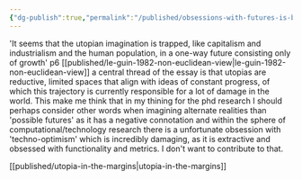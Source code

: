 ```yaml
---
{"dg-publish":true,"permalink":"/published/obsessions-with-futures-is-bad/","dgPassFrontmatter":true,"noteIcon":""}
---
```


'It seems that the utopian imagination is trapped, like capitalism and industrialism and the human population, in a one-way future consisting only of growth' p6 [[published/le-guin-1982-non-euclidean-view\|le-guin-1982-non-euclidean-view]]
a central thread of the essay is that utopias are reductive, limited spaces that align with ideas of constant progress, of which this trajectory is currently responsible for a lot of damage in the world. This make me think that in my thining for the phd research I should perhaps consider other words when imagining alternate realities than 'possible futures' as it has a negative connotation and within the sphere of computational/technology research there is a unfortunate obsession with 'techno-optimism' which is incredibly damaging, as it is extractive and obsessed with functionality and metrics. I don't want to contribute to that. 

[[published/utopia-in-the-margins\|utopia-in-the-margins]]
